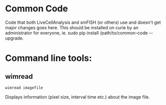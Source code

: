 # Common Code
Code that both LiveCellAnalysis and smFISH (or others) use and doesn't get major changes goes here. This should be installed on curie by an administrator for everyone, ie. sudo pip install /path/to/common-code --upgrade.

# Command line tools:
## wimread
    wimread imagefile
Displays information (pixel size, interval time etc.) about the image file.
